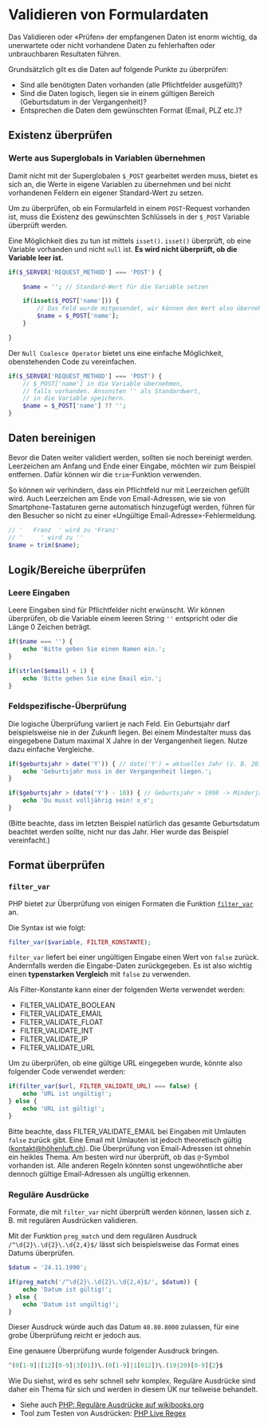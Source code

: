 
# Validieren von Formulardaten

Das Validieren oder «Prüfen» der empfangenen Daten ist enorm wichtig, da unerwartete oder nicht vorhandene Daten zu fehlerhaften oder unbrauchbaren Resultaten führen.

Grundsätzlich gilt es die Daten auf folgende Punkte zu überprüfen:

* Sind alle benötigten Daten vorhanden (alle Pflichtfelder ausgefüllt)?
* Sind die Daten logisch, liegen sie in einem gültigen Bereich (Geburtsdatum in der Vergangenheit)?
* Entsprechen die Daten dem gewünschten Format (Email, PLZ etc.)?

## Existenz überprüfen

### Werte aus Superglobals in Variablen übernehmen

Damit nicht mit der Superglobalen `$_POST` gearbeitet werden muss, bietet es sich an, die Werte in eigene Variablen zu übernehmen und bei nicht vorhandenen Feldern ein eigener Standard-Wert zu setzen.

Um zu überprüfen, ob ein Formularfeld in einem `POST`-Request vorhanden ist, muss die Existenz des gewünschten Schlüssels in der `$_POST` Variable überprüft werden.

Eine Möglichkeit dies zu tun ist mittels `isset()`. `isset()` überprüft, ob eine Variable vorhanden und nicht `null` ist. **Es wird nicht überprüft, ob die Variable leer ist.**

```php
if($_SERVER['REQUEST_METHOD'] === 'POST') {

    $name = ''; // Standard-Wert für die Variable setzen

    if(isset($_POST['name'])) {
        // Das Feld wurde mitgesendet, wir können den Wert also übernehmen
        $name = $_POST['name'];
    }

}
```

Der `Null Coalesce Operator` bietet uns eine einfache Möglichkeit, obenstehenden Code zu vereinfachen.

```php
if($_SERVER['REQUEST_METHOD'] === 'POST') {
    // $_POST['name'] in die Variable übernehmen, 
    // falls vorhanden. Ansonsten '' als Standardwert,
    // in die Variable speichern.
    $name = $_POST['name'] ?? '';
}
```

## Daten bereinigen

Bevor die Daten weiter validiert werden, sollten sie noch bereinigt werden. Leerzeichen am Anfang und Ende einer Eingabe, möchten wir zum Beispiel entfernen. Dafür können wir die `trim`-Funktion verwenden.

So können wir verhindern, dass ein Pflichtfeld nur mit Leerzeichen gefüllt wird. Auch Leerzeichen am Ende von Email-Adressen, wie sie von Smartphone-Tastaturen gerne automatisch hinzugefügt werden, führen für den Besucher so nicht zu einer «Ungültige Email-Adresse»-Fehlermeldung.

```php
// '   Franz  ' wird zu 'Franz'
// '     ' wird zu ''
$name = trim($name);
```


## Logik/Bereiche überprüfen

### Leere Eingaben

Leere Eingaben sind für Pflichtfelder nicht erwünscht. Wir können überprüfen, ob die Variable einem leeren String `''` entspricht oder die Länge 0 Zeichen beträgt.

```php
if($name === '') {
    echo 'Bitte geben Sie einen Namen ein.';
}

if(strlen($email) < 1) {
    echo 'Bitte geben Sie eine Email ein.';
}
```

### Feldspezifische-Überprüfung

Die logische Überprüfung variiert je nach Feld. Ein Geburtsjahr darf beispielsweise nie in der Zukunft liegen. Bei einem Mindestalter muss das eingegebene Datum maximal X Jahre in der Vergangenheit liegen. Nutze dazu einfache Vergleiche.

```php
if($geburtsjahr > date('Y')) { // date('Y') = aktuelles Jahr (z. B. 2016)
    echo 'Geburtsjahr muss in der Vergangenheit liegen.';
}

if($geburtsjahr > (date('Y') - 18)) { // Geburtsjahr > 1998 -> Minderjährig
    echo 'Du musst volljährig sein! ಠ_ಠ';
}
```

(Bitte beachte, dass im letzten Beispiel natürlich das gesamte Geburtsdatum beachtet werden sollte, nicht nur das Jahr. Hier wurde das Beispiel vereinfacht.)

## Format überprüfen

### `filter_var`

PHP bietet zur Überprüfung von einigen Formaten die Funktion [`filter_var`](https://secure.php.net/manual/de/function.filter-var.php) an.

Die Syntax ist wie folgt:

```php
filter_var($variable, FILTER_KONSTANTE);
```

`filter_var` liefert bei einer ungültigen Eingabe einen Wert von `false` zurück. Andernfalls werden die Eingabe-Daten zurückgegeben. Es ist also wichtig einen **typenstarken Vergleich** mit `false` zu verwenden.

Als Filter-Konstante kann einer der folgenden Werte verwendet werden:

* FILTER_VALIDATE_BOOLEAN
* FILTER_VALIDATE_EMAIL
* FILTER_VALIDATE_FLOAT
* FILTER_VALIDATE_INT
* FILTER_VALIDATE_IP
* FILTER_VALIDATE_URL

Um zu überprüfen, ob eine gültige URL eingegeben wurde, könnte also folgender Code verwendet werden:

```php
if(filter_var($url, FILTER_VALIDATE_URL) === false) {
    echo 'URL ist ungültig!';
} else {
    echo 'URL ist gültig!';
}
```

Bitte beachte, dass FILTER_VALIDATE_EMAIL bei Eingaben mit Umlauten `false` zurück gibt. Eine Email mit Umlauten ist jedoch theoretisch gültig (kontakt@höhenluft.ch). Die Überprüfung von Email-Adressen ist ohnehin ein heikles Thema. Am besten wird nur überprüft, ob das `@`-Symbol vorhanden ist. Alle anderen Regeln könnten sonst ungewöhntliche aber dennoch gültige Email-Adressen als ungültig erkennen.

### Reguläre Ausdrücke

Formate, die mit `filter_var` nicht überprüft werden können, lassen sich z. B. mit regulären Ausdrücken validieren.

Mit der Funktion `preg_match` und dem regulären Ausdruck `/^\d{2}\.\d{2}\.\d{2,4}$/` lässt sich beispielsweise das Format eines Datums überprüfen.

```php
$datum = '24.11.1990';

if(preg_match('/^\d{2}\.\d{2}\.\d{2,4}$/', $datum)) {
    echo 'Datum ist gültig!';
} else {
    echo 'Datum ist ungültig!';
}
```

Dieser Ausdruck würde auch das Datum `40.80.8000` zulassen, für eine grobe Überprüfung reicht er jedoch aus. 

Eine genauere Überprüfung wurde folgender Ausdruck bringen.

```php
^(0[1-9]|[12][0-9]|3[01])\.(0[1-9]|1[012])\.(19|20)[0-9]{2}$
```

Wie Du siehst, wird es sehr schnell sehr komplex. Reguläre Ausdrücke sind daher ein Thema für sich und werden in diesem ÜK nur teilweise behandelt.

* Siehe auch [PHP: Reguläre Ausdrücke auf wikibooks.org](https://de.wikibooks.org/wiki/Websiteentwicklung:_PHP:_Regul%C3%A4re_Ausdr%C3%BCcke)
* Tool zum Testen von Ausdrücken: [PHP Live Regex](http://www.phpliveregex.com/)